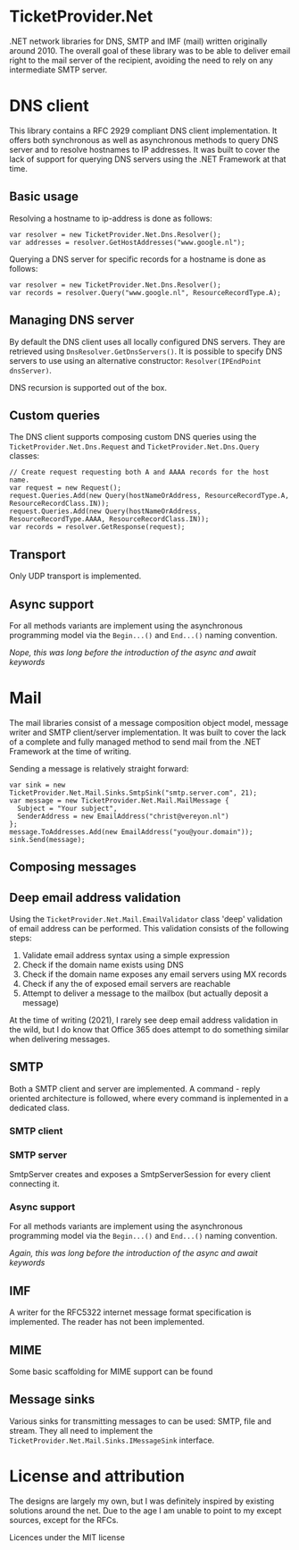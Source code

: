 # TicketProvider.Net
.NET network libraries for DNS, SMTP and IMF (mail) written originally around 2010. The overall goal of these library was to be able to deliver email right to the mail server of the recipient, avoiding the need to rely on any intermediate SMTP server.

# DNS client
This library contains a RFC 2929 compliant DNS client implementation. It offers both synchronous as well as asynchronous methods to query DNS server and to resolve hostnames to IP addresses. It was built to cover the lack of support for querying DNS servers using the .NET Framework at that time.

## Basic usage

Resolving a hostname to ip-address is done as follows:
```
var resolver = new TicketProvider.Net.Dns.Resolver();
var addresses = resolver.GetHostAddresses("www.google.nl");
```

Querying a DNS server for specific records for a hostname is done as follows:
```
var resolver = new TicketProvider.Net.Dns.Resolver();
var records = resolver.Query("www.google.nl", ResourceRecordType.A);
```

## Managing DNS server

By default the DNS client uses all locally configured DNS servers. They are retrieved using `DnsResolver.GetDnsServers()`. It is possible to specify DNS servers to use using an alternative constructor: `Resolver(IPEndPoint dnsServer)`.

DNS recursion is supported out of the box.

## Custom queries

The DNS client supports composing custom DNS queries using the `TicketProvider.Net.Dns.Request` and `TicketProvider.Net.Dns.Query` classes:

```
// Create request requesting both A and AAAA records for the host name.
var request = new Request();
request.Queries.Add(new Query(hostNameOrAddress, ResourceRecordType.A, ResourceRecordClass.IN));
request.Queries.Add(new Query(hostNameOrAddress, ResourceRecordType.AAAA, ResourceRecordClass.IN));
var records = resolver.GetResponse(request);
```

## Transport

Only UDP transport is implemented.

## Async support

For all methods variants are implement using the asynchronous programming model via the `Begin...()` and `End...()` naming convention.

_Nope, this was long before the introduction of the async and await keywords_

# Mail

The mail libraries consist of a message composition object model, message writer and SMTP client/server implementation. It was built to cover the lack of a complete and fully managed method to send mail from the .NET Framework at the time of writing.

Sending a message is relatively straight forward:

```
var sink = new TicketProvider.Net.Mail.Sinks.SmtpSink("smtp.server.com", 21);
var message = new TicketProvider.Net.Mail.MailMessage {
  Subject = "Your subject",
  SenderAddress = new EmailAddress("christ@vereyon.nl")
};
message.ToAddresses.Add(new EmailAddress("you@your.domain"));
sink.Send(message);
```

## Composing messages

## Deep email address validation

Using the `TicketProvider.Net.Mail.EmailValidator` class 'deep' validation of email address can be performed. This validation consists of the following steps:

1. Validate email address syntax using a simple expression
2. Check if the domain name exists using DNS
3. Check if the domain name exposes any email servers using MX records
4. Check if any the of exposed email servers are reachable
5. Attempt to deliver a message to the mailbox (but actually deposit a message)

At the time of writing (2021), I rarely see deep email address validation in the wild, but I do know that Office 365 does attempt to do something similar when delivering messages.

## SMTP

Both a SMTP client and server are implemented. A command - reply oriented architecture is followed, where every command is inplemented in a dedicated class.

### SMTP client

### SMTP server

SmtpServer creates and exposes a SmtpServerSession for every client connecting it.

### Async support

For all methods variants are implement using the asynchronous programming model via the `Begin...()` and `End...()` naming convention.

_Again, this was long before the introduction of the async and await keywords_

## IMF

A writer for the RFC5322 internet message format specification is implemented. The reader has not been implemented.

## MIME

Some basic scaffolding for MIME support can be found 

## Message sinks

Various sinks for transmitting messages to can be used: SMTP, file and stream. They all need to implement the `TicketProvider.Net.Mail.Sinks.IMessageSink` interface.

# License and attribution

The designs are largely my own, but I was definitely inspired by existing solutions around the net. Due to the age I am unable to point to my except sources, except for the RFCs.

Licences under the MIT license
